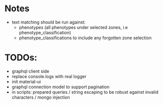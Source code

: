 # Notes

- text matching should be run against:
    - phenotypes (all phenotypes under selected zones, i.e phenotype_classification) 
    - phenotype_classifications to include any forgotten zone selection

# TODOs:

- graphql client side
- replace console.logs with real logger
- init material-ui
- graphql connection model to support pagination
- in scripts: prepared queries / string escaping to be robust against invalid characters / mongo injection
